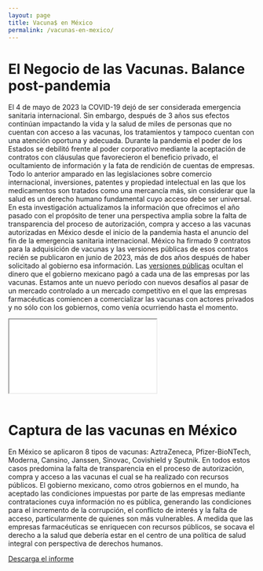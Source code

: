 ```yaml
---
layout: page
title: Vacuna$ en México
permalink: /vacunas-en-mexico/
---
```


# El Negocio de las Vacunas. Balance post-pandemia

El 4 de mayo de 2023 la COVID-19 dejó de ser considerada emergencia sanitaria internacional. Sin embargo, después de 3 años sus efectos continúan impactando la vida y la salud de miles de personas que no cuentan con acceso a las vacunas, los tratamientos y tampoco cuentan con una atención oportuna y adecuada. Durante la pandemia el poder de los Estados se debilitó frente al poder corporativo mediante la aceptación de contratos con cláusulas que favorecieron el beneficio privado, el ocultamiento de información y la fata de rendición de cuentas de empresas. Todo lo anterior amparado en las legislaciones sobre comercio internacional, inversiones, patentes y propiedad intelectual en las que los medicamentos son tratados como una mercancía más, sin considerar que la salud es un derecho humano fundamental cuyo acceso debe ser universal.
En esta investigación actualizamos la información que ofrecimos el año pasado con el propósito de tener una perspectiva amplia sobre la falta de transparencia del proceso de autorización, compra y acceso a las vacunas autorizadas en México desde el inicio de la pandemia hasta el anuncio del fin de la emergencia sanitaria internacional. México ha firmado 9 contratos para la adquisición de vacunas y las versiones públicas de esos contratos recién se publicaron en junio de 2023, más de dos años después de haber solicitado al gobierno esa información. Las [versiones públicas](https://poderlatam.org/wp-content/uploads/2023/06/CONTRATOS_COVID_MEXICO.zip) ocultan el dinero que el gobierno mexicano pagó a cada una de las empresas por las vacunas. Estamos ante un nuevo período con nuevos desafíos al pasar de un mercado controlado a un mercado competitivo en el que las empresas farmacéuticas comiencen a comercializar las vacunas con actores privados y no sólo con los gobiernos, como venía ocurriendo hasta el momento.

<!-- Añadir el pdf -->
<div class="embed-responsive embed-responsive-4by3 mb-4">
  <iframe class="embed-responsive-item" src="/vacunas-2023/assets/docs/elnegociodelasvacunas2023.pdf"></iframe>
</div>
<br>


# Captura de las vacunas en México

En México se aplicaron 8 tipos de vacunas: AztraZeneca, Pfizer-BioNTech, Moderna, Cansino, Janssen, Sinovac, Covishield y Sputnik. En todos estos casos predomina la falta de transparencia en el proceso de autorización, compra y acceso a las vacunas el cual se ha realizado con recursos públicos. El gobierno mexicano, como otros gobiernos en el mundo, ha aceptado las condiciones impuestas por parte de las empresas mediante contrataciones cuya información no es pública, generando las condiciones para el incremento de la corrupción, el conflicto de interés y la falta de acceso, particularmente de quienes son más vulnerables. A medida que las empresas farmacéuticas se enriquecen con recursos públicos, se socava el derecho a la salud que debería estar en el centro de una política de salud integral con perspectiva de derechos humanos.

<div class="text-center mb-5">
  <a class="btn btn-primary" href="https://projectpoder.github.io/Vacunas/assets/docs/elnegociodelasvacunas.pdf" target="_blank" download>Descarga el informe</a>
</div>
